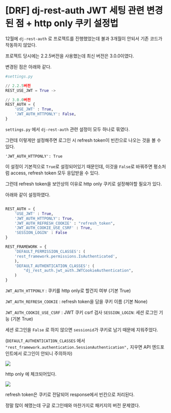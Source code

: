 # [DRF] dj-rest-auth JWT 세팅 관련 변경된 점 + http only 쿠키 설정법



12월에 `dj-rest-auth` 로 프로젝트를 진행했었는데 불과 3개월이 안되서 기존 코드가 작동하지 않았다.

프로젝트 당시에는 2.2.5버전을 사용했는데 최신 버전은 3.0.0이였다.

변경된 점은 아래와 같다.

```python
#settings.py

// 2.2.5버전
REST_USE_JWT = True -> 

// 3.0.0버전
REST_AUTH = {
    'USE_JWT' : True,
    'JWT_AUTH_HTTPONLY': False,
}

```

`settings.py` 에서 `dj-rest-auth` 관련  설정이 모두 하나로 묶였다.

그런데 이렇게만 설정해주면 로그인 시 refresh token이 빈칸으로 나오는 것을 볼 수 있다.

`'JWT_AUTH_HTTPONLY': True`

이 설정이 기본적으로 `True`로 설정되어있기 때문인데, 이것을 `False`로 바꿔주면 평소처럼 access, refresh token 모두 응답받을 수 있다.

그런데 refresh token을 보안상의 이유로 http only 쿠키로 설정해야할 필요가 있다.

아래와 같이 설정하였다.


```python

REST_AUTH = {
    'USE_JWT' : True,
    'JWT_AUTH_HTTPONLY': True,
    'JWT_AUTH_REFRESH_COOKIE' : "refresh_token",
    'JWT_AUTH_COOKIE_USE_CSRF' : True,
    'SESSION_LOGIN' : False
}

REST_FRAMEWORK = {
    'DEFAULT_PERMISSION_CLASSES': (
    'rest_framework.permissions.IsAuthenticated',
    ),
    'DEFAULT_AUTHENTICATION_CLASSES': (
        "dj_rest_auth.jwt_auth.JWTCookieAuthentication",
    )
}

```

`JWT_AUTH_HTTPONLY` : 쿠키를 http only로 할건지 여부 (기본 True)


`JWT_AUTH_REFRESH_COOKIE` : refresh token을 담을 쿠키 이름 (기본 None)

`JWT_AUTH_COOKIE_USE_CSRF` : JWT 쿠키 csrf 검사
`SESSION_LOGIN`: 세션 로그인 기능 (기본 True)

세션 로그인을 `False` 로 하지 않으면  `sessionid`가 쿠키로 남기 때문에 지워주었다.

(`DEFAULT_AUTHENTICATION_CLASSES` 에서 `        "rest_framework.authentication.SessionAuthentication",
` 지우면 API 엔드포인트에서 로그인이 안되니 주의하자)

![](https://velog.velcdn.com/images/mechauk418/post/4847fa36-8193-4b31-9f5b-1b86a66bc5e0/image.jpg)

http only 에 체크되어있다.

![](https://velog.velcdn.com/images/mechauk418/post/c8bf490a-6b20-48db-8ee6-ce51b77dc8f2/image.jpg)

refresh token은 쿠키로 전달되어 response에서 빈칸으로 처리된다.



정말 많이 헤맸는데 구글 로그인때와 마찬가지로 패키지의 버전 문제였다.